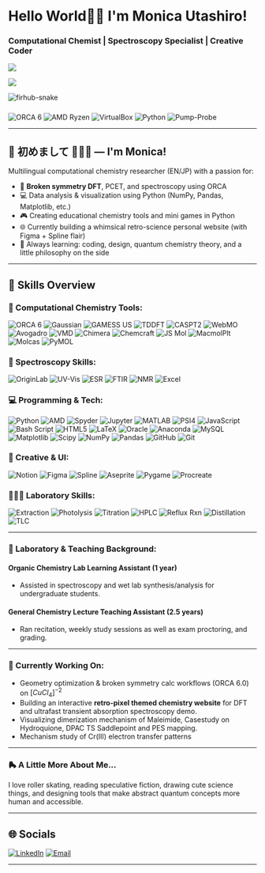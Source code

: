 # Hello World🫰🏼  I'm Monica Utashiro!

### Computational Chemist | Spectroscopy Specialist | Creative Coder

![](https://nirzak-streak-stats.vercel.app/?user=mgu0625&theme=dark&hide_border=false)

![](https://github-readme-stats.vercel.app/api/top-langs/?username=mgu0625&theme=dark&hide_border=false&include_all_commits=false&count_private=false&layout=compact) 

<picture>
  <source media"(prefers-color-scheme: dark)" srcset="https://github.com/mgu0625/mgu0625/blob/output/github-snake-dark.svg" />
  <source media"(prefers-color-scheme: light)" srcset="https://github.com/mgu0625/mgu0625/blob/output/github-snake.svg" />
  <img alt="firhub-snake" src=""https://raw.githubusercontent.com/mgu0625/mgu0625/output/github-snake.svg" />
</picture>

###


![ORCA 6](https://img.shields.io/badge/ORCA-6.0-blueviolet?style=for-the-badge) ![AMD Ryzen](https://img.shields.io/badge/AMD%20Ryzen-E70C00?style=for-the-badge&logo=amd&logoColor=white)
![VirtualBox](https://img.shields.io/badge/VirtualBox-183A61?style=for-the-badge&logo=virtualbox&logoColor=white)
![Python](https://img.shields.io/badge/Python-3670A0?style=for-the-badge&logo=python&logoColor=ffdd54) ![Pump-Probe](https://img.shields.io/badge/Pump--Probe-9A348E?style=for-the-badge&logoColor=white)


-------

## 🌸 初めまして 🙇🏻‍♀️ — I'm Monica!
Multilingual computational chemistry researcher (EN/JP) with a passion for:

- 🧪 **Broken symmetry DFT**, PCET, and spectroscopy using ORCA
- 💻 Data analysis & visualization using Python (NumPy, Pandas, Matplotlib, etc.)
- 🎮 Creating educational chemistry tools and mini games in Python
- 🌐 Currently building a whimsical retro-science personal website (with Figma + Spline flair)
- 📖 Always learning: coding, design, quantum chemistry theory, and a little philosophy on the side


-----

## 🧬 Skills Overview

### 🔬 Computational Chemistry Tools:

![ORCA 6](https://img.shields.io/badge/ORCA-6.0-blueviolet?style=for-the-badge)
![Gaussian](https://img.shields.io/badge/Gaussian-Red?style=for-the-badge)
![GAMESS US](https://img.shields.io/badge/GAMESS--US-003366?style=for-the-badge)
![TDDFT](https://img.shields.io/badge/TDDFT-005F73?style=for-the-badge&logoColor=white)
![CASPT2](https://img.shields.io/badge/CASPT2-006D77?style=for-the-badge&logoColor=white)
![WebMO](https://img.shields.io/badge/WebMO-0066CC?style=for-the-badge&logoColor=white)
![Avogadro](https://img.shields.io/badge/Avogadro-0A9396?style=for-the-badge&logoColor=white)
![VMD](https://img.shields.io/badge/VMD-A34AC9?style=for-the-badge&logoColor=white)
![Chimera](https://img.shields.io/badge/Chimera-005F73?style=for-the-badge&logoColor=white)
![Chemcraft](https://img.shields.io/badge/Chemcraft-4C6EFF?style=for-the-badge&logoColor=white)
![JS Mol](https://img.shields.io/badge/JS%20Mol-0088AA?style=for-the-badge&logoColor=white)
![MacmolPlt](https://img.shields.io/badge/MacmolPlt-475569?style=for-the-badge&logoColor=white)
![Molcas](https://img.shields.io/badge/Molcas-4F518C?style=for-the-badge&logoColor=white)
![PyMOL](https://img.shields.io/badge/PyMOL-5F0F40?style=for-the-badge&logoColor=white)

### 🌈 Spectroscopy Skills:

![OriginLab](https://img.shields.io/badge/OriginLab-C4473A?style=for-the-badge&logoColor=white)
![UV-Vis](https://img.shields.io/badge/UV--Vis-468FAF?style=for-the-badge&logoColor=white)
![ESR](https://img.shields.io/badge/ESR-5F0F40?style=for-the-badge&logoColor=white)
![FTIR](https://img.shields.io/badge/FTIR-3D405B?style=for-the-badge&logoColor=white)
![NMR](https://img.shields.io/badge/NMR-264653?style=for-the-badge&logoColor=white)
![Excel](https://img.shields.io/badge/Excel-217346?style=for-the-badge&logo=microsoft-excel&logoColor=white)

### 💻 Programming & Tech:

![Python](https://img.shields.io/badge/Python-3670A0?style=for-the-badge&logo=python&logoColor=ffdd54)
![AMD](https://img.shields.io/badge/AMD-%23000000.svg?style=for-the-badge&logo=amd&logoColor=white)
![Spyder](https://img.shields.io/badge/Spyder-FE4A49?style=for-the-badge&logo=spyder&logoColor=white)
![Jupyter](https://img.shields.io/badge/Jupyter-F37626?style=for-the-badge&logo=jupyter&logoColor=white)
![MATLAB](https://img.shields.io/badge/MATLAB-FF6F00?style=for-the-badge&logo=mathworks&logoColor=white)
![PSI4](https://img.shields.io/badge/PSI4-001E6C?style=for-the-badge&logoColor=white)
![JavaScript](https://img.shields.io/badge/javascript-%23323330.svg?style=for-the-badge&logo=javascript&logoColor=%23F7DF1E) 
![Bash Script](https://img.shields.io/badge/bash_script-%23121011.svg?style=for-the-badge&logo=gnu-bash&logoColor=white) 
![HTML5](https://img.shields.io/badge/html5-%23E34F26.svg?style=for-the-badge&logo=html5&logoColor=white) 
![LaTeX](https://img.shields.io/badge/latex-%23008080.svg?style=for-the-badge&logo=latex&logoColor=white) 
![Oracle](https://img.shields.io/badge/Oracle-F80000?style=for-the-badge&logo=oracle&logoColor=white) 
![Anaconda](https://img.shields.io/badge/Anaconda-%2344A833.svg?style=for-the-badge&logo=anaconda&logoColor=white) 
![MySQL](https://img.shields.io/badge/mysql-4479A1.svg?style=for-the-badge&logo=mysql&logoColor=white) 
![Matplotlib](https://img.shields.io/badge/Matplotlib-%23ffffff.svg?style=for-the-badge&logo=Matplotlib&logoColor=black) 
![Scipy](https://img.shields.io/badge/SciPy-%230C55A5.svg?style=for-the-badge&logo=scipy&logoColor=%white) 
![NumPy](https://img.shields.io/badge/numpy-%23013243.svg?style=for-the-badge&logo=numpy&logoColor=white) 
![Pandas](https://img.shields.io/badge/pandas-%23150458.svg?style=for-the-badge&logo=pandas&logoColor=white) 
![GitHub](https://img.shields.io/badge/github-%23121011.svg?style=for-the-badge&logo=github&logoColor=white) 
![Git](https://img.shields.io/badge/git-%23F05033.svg?style=for-the-badge&logo=git&logoColor=white) 

### 🎨 Creative & UI:
![Notion](https://img.shields.io/badge/Notion-%23000000.svg?style=for-the-badge&logo=notion&logoColor=white) 
![Figma](https://img.shields.io/badge/figma-%23F24E1E.svg?style=for-the-badge&logo=figma&logoColor=white) 
![Spline](https://img.shields.io/badge/Spline-F5C6EC?style=for-the-badge&logoColor=black)
![Aseprite](https://img.shields.io/badge/Aseprite-FFFFFF?style=for-the-badge&logo=Aseprite&logoColor=#7D929E) 
![Pygame](https://img.shields.io/badge/Pygame-6A994E?style=for-the-badge&logoColor=white)
![Procreate](https://img.shields.io/badge/Procreate-000000?style=for-the-badge&logo=procreate&logoColor=white)

### 👩🏻‍🔬 Laboratory Skills:
![Extraction](https://img.shields.io/badge/Extraction-3D348B?style=for-the-badge&logoColor=white)
![Photolysis](https://img.shields.io/badge/Photolysis-FF6F59?style=for-the-badge&logoColor=white)
![Titration](https://img.shields.io/badge/Titration-A1C181?style=for-the-badge&logoColor=black)
![HPLC](https://img.shields.io/badge/HPLC-6B9080?style=for-the-badge&logoColor=white)
![Reflux Rxn](https://img.shields.io/badge/Reflux%20Rxn-C44536?style=for-the-badge&logoColor=white)
![Distillation](https://img.shields.io/badge/Distillation-3E5C76?style=for-the-badge&logoColor=white)
![TLC](https://img.shields.io/badge/TLC-BC4749?style=for-the-badge&logoColor=white)


    
---  

### 🧪  Laboratory & Teaching Background:

#### Organic Chemistry Lab Learning Assistant (1 year)
- Assisted in spectroscopy and wet lab synthesis/analysis for undergraduate students.

#### General Chemistry Lecture Teaching Assistant (2.5 years)
- Ran recitation, weekly study sessions as well as exam proctoring, and grading.

---

### 🚀 Currently Working On:
- Geometry optimization & broken symmetry calc workflows (ORCA 6.0) on $[CuCl_4]^{-2}$
- Building an interactive **retro-pixel themed chemistry website** for DFT and ultrafast transient absorption spectroscopy demo.
- Visualizing dimerization mechanism of Maleimide, Casestudy on Hydroquione, DPAC TS Saddlepoint and PES mapping.
- Mechanism study of Cr(III) electron transfer patterns

---

### 🛼 A Little More About Me...
I love roller skating, reading speculative fiction, drawing cute science things, and designing tools that make abstract quantum concepts more human and accessible.

---

## 🌐 Socials

[![LinkedIn](https://img.shields.io/badge/LinkedIn-%230077B5.svg?logo=linkedin&logoColor=white)](https://linkedin.com/in/www.linkedin.com/in/monica-utashiro-hahn-450748171)
[![Email](https://img.shields.io/badge/Email-D14836?logo=gmail&logoColor=white)](mailto:mgubet0625@gmail.com)

---

